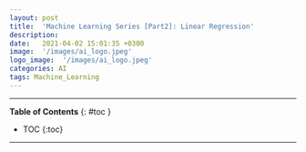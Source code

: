 ```yaml
---
layout: post
title:  'Machine Learning Series [Part2]: Linear Regression'
description: 
date:   2021-04-02 15:01:35 +0300
image:  '/images/ai_logo.jpeg'
logo_image:  '/images/ai_logo.jpeg'
categories: AI
tags: Machine_Learning
---
```

---

**Table of Contents**
{: #toc }
*  TOC
{:toc}

---
